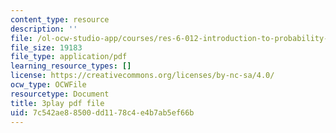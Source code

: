 ```yaml
---
content_type: resource
description: ''
file: /ol-ocw-studio-app/courses/res-6-012-introduction-to-probability-spring-2018/7c542ae88500dd1178c4e4b7ab5ef66b_f_BHF-OYwr4.pdf
file_size: 19183
file_type: application/pdf
learning_resource_types: []
license: https://creativecommons.org/licenses/by-nc-sa/4.0/
ocw_type: OCWFile
resourcetype: Document
title: 3play pdf file
uid: 7c542ae8-8500-dd11-78c4-e4b7ab5ef66b
---
```

